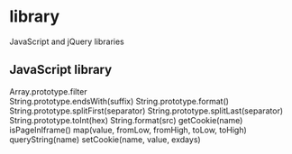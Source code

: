 library
=======

JavaScript and jQuery libraries



JavaScript library
------------------
Array.prototype.filter<br>
String.prototype.endsWith(suffix)
String.prototype.format()
String.prototype.splitFirst(separator)
String.prototype.splitLast(separator)
String.prototype.toInt(hex)
String.format(src)
getCookie(name)
isPageInIframe()
map(value, fromLow, fromHigh, toLow, toHigh)
queryString(name)
setCookie(name, value, exdays)

